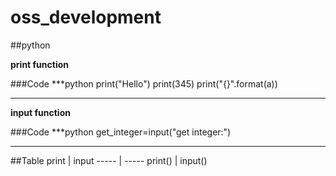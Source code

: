 # oss_development

##python

**print function**

###Code
***python
print("Hello")
print(345)
print("{}".format(a))
***

**input function**

###Code
***python
get_integer=input("get integer:")
***

##Table
print | input
----- | -----
print() | input()
